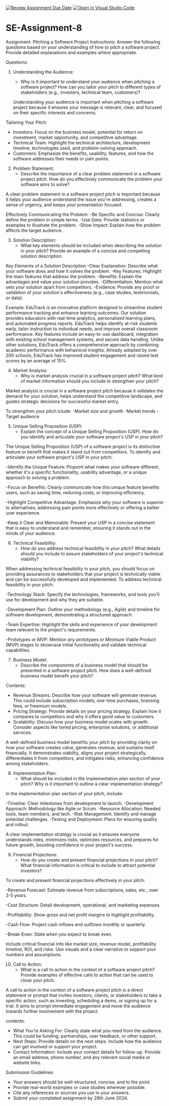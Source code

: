 [![Review Assignment Due Date](https://classroom.github.com/assets/deadline-readme-button-22041afd0340ce965d47ae6ef1cefeee28c7c493a6346c4f15d667ab976d596c.svg)](https://classroom.github.com/a/4bgukiqw)
[![Open in Visual Studio Code](https://classroom.github.com/assets/open-in-vscode-2e0aaae1b6195c2367325f4f02e2d04e9abb55f0b24a779b69b11b9e10269abc.svg)](https://classroom.github.com/online_ide?assignment_repo_id=15299976&assignment_repo_type=AssignmentRepo)
# SE-Assignment-8
 Assignment: Pitching a Software Project
 Instructions:
Answer the following questions based on your understanding of how to pitch a software project. Provide detailed explanations and examples where appropriate.

 Questions:

1. Understanding the Audience:
   - Why is it important to understand your audience when pitching a software project? How can you tailor your pitch to different types of stakeholders (e.g., investors, technical team, customers)?

   Understanding your audience is important when pitching a software project because it ensures your message is relevant, clear, and focused on their specific interests and concerns.

Tailoring Your Pitch:
- Investors: Focus on the business model, potential for return on investment, market opportunity, and competitive advantage.
- Technical Team: Highlight the technical architecture, development timeline, technologies used, and problem-solving approach.
- Customers: Emphasize the benefits, usability, features, and how the software addresses their needs or pain points.






2. Problem Statement:
   - Describe the importance of a clear problem statement in a software project pitch. How do you effectively communicate the problem your software aims to solve?

A clear problem statement in a software project pitch is important because it helps your audience understand the issue you're addressing, creates a sense of urgency, and keeps your presentation focused.

Effectively Communicating the Problem:
-Be Specific and Concise: Clearly define the problem in simple terms.
-Use Data: Provide statistics or examples to illustrate the problem.
-Show Impact: Explain how the problem affects the target audience.
   







3. Solution Description:
   - What key elements should be included when describing the solution in your pitch? Provide an example of a concise and compelling solution description.

Key Elements of a Solution Description
-Clear Explanation: Describe what your software does and how it solves the problem.
-Key Features: Highlight the main features that address the problem.
-Benefits: Explain the advantages and value your solution provides.
-Differentiation: Mention what sets your solution apart from competitors.
-Evidence: Provide any proof or validation of your solution's effectiveness (e.g., case studies, testimonials, or data).

Example:
EduTrack is an innovative platform designed to streamline student performance tracking and enhance learning outcomes. Our solution provides educators with real-time analytics, personalized learning plans, and automated progress reports. EduTrack helps identify at-risk students early, tailor instruction to individual needs, and improve overall classroom performance. Key features include an easy-to-use dashboard, integration with existing school management systems, and secure data handling. Unlike other solutions, EduTrack offers a comprehensive approach by combining academic performance with behavioral insights. Already adopted by over 200 schools, EduTrack has improved student engagement and raised test scores by an average of 15%.






4. Market Analysis:
   - Why is market analysis crucial in a software project pitch? What kind of market information should you include to strengthen your pitch?

Market analysis is crucial in a software project pitch because it validates the demand for your solution, helps understand the competitive landscape, and guides strategic decisions for successful market entry.

To strengthen your pitch iclude:
-Market size and growth
-Market trends
-Target audience







5. Unique Selling Proposition (USP):
   - Explain the concept of a Unique Selling Proposition (USP). How do you identify and articulate your software project's USP in your pitch?

The Unique Selling Proposition (USP) of a software project is its distinctive feature or benefit that makes it stand out from competitors. To identify and articulate your software project's USP in your pitch:

-Identify the Unique Feature: Pinpoint what makes your software different, whether it's a specific functionality, usability advantage, or a unique approach to solving a problem.

-Focus on Benefits: Clearly communicate how this unique feature benefits users, such as saving time, reducing costs, or improving efficiency.

-Highlight Competitive Advantage: Emphasize why your software is superior to alternatives, addressing pain points more effectively or offering a better user experience.

-Keep it Clear and Memorable: Present your USP in a concise statement that is easy to understand and remember, ensuring it stands out in the minds of your audience.








6. Technical Feasibility:
   - How do you address technical feasibility in your pitch? What details should you include to assure stakeholders of your project's technical viability?

When addressing technical feasibility in your pitch, you should focus on providing assurances to stakeholders that your project is technically viable and can be successfully developed and implemented. 
To address technical feasibility in your pitch:

-Technology Stack: Specify the technologies, frameworks, and tools you'll use for development and why they are suitable.
  
-Development Plan: Outline your methodology (e.g., Agile) and timeline for software development, demonstrating a structured approach.
  
-Team Expertise: Highlight the skills and experience of your development team relevant to the project's requirements.
  
-Prototypes or MVP: Mention any prototypes or Minimum Viable Product (MVP) stages to showcase initial functionality and validate technical capabilities.








7. Business Model:
   - Describe the components of a business model that should be presented in a software project pitch. How does a well-defined business model benefit your pitch?

Contents:
- Revenue Streams: Describe how your software will generate revenue. This could include subscription models, one-time purchases, licensing fees, or freemium models.
- Pricing Strategy: Provide details on your pricing strategy. Explain how it compares to competitors and why it offers good value to customers.
- Scalability: Discuss how your business model scales with growth. Consider aspects like tiered pricing, enterprise solutions, or additional services.

A well-defined business model benefits your pitch by providing clarity on how your software creates value, generates revenue, and sustains itself financially. It demonstrates viability, aligns your project strategically, differentiates it from competitors, and mitigates risks, enhancing confidence among stakeholders.








8. Implementation Plan:
   - What should be included in the implementation plan section of your pitch? Why is it important to outline a clear implementation strategy?


In the implementation plan section of your pitch, include:

-Timeline: Clear milestones from development to launch.
-Development Approach: Methodology like Agile or Scrum.
-Resource Allocation: Needed tools, team members, and tech.
-Risk Management: Identify and manage potential challenges.
-Testing and Deployment: Plans for ensuring quality and rollout.
  
A clear implementation strategy is crucial as it ensures everyone understands roles, minimizes risks, optimizes resources, and prepares for future growth, boosting confidence in your project's success.







9. Financial Projections:
   - How do you create and present financial projections in your pitch? What financial information is critical to include to attract potential investors?


To create and present financial projections effectively in your pitch:

-Revenue Forecast: Estimate revenue from subscriptions, sales, etc., over 3-5 years.
   
-Cost Structure: Detail development, operational, and marketing expenses.

-Profitability: Show gross and net profit margins to highlight profitability.

-Cash Flow: Project cash inflows and outflows monthly or quarterly.

-Break-Even: State when you expect to break even.

Include critical financial info like market size, revenue model, profitability timeline, ROI, and risks. Use visuals and a clear narrative to support your numbers and assumptions.






10. Call to Action:
    - What is a call to action in the context of a software project pitch? Provide examples of effective calls to action that can be used to close your pitch.

A call to action in the context of a software project pitch is a direct statement or prompt that invites investors, clients, or stakeholders to take a specific action, such as investing, scheduling a demo, or signing up for a trial. It aims to prompt immediate engagement and move the audience towards further involvement with the project.

contents:
- What You’re Asking For: Clearly state what you need from the audience. This could be funding, partnerships, user feedback, or other support.
- Next Steps: Provide details on the next steps. Include how the audience can get involved or support your project.
- Contact Information: Include your contact details for follow-up. Provide an email address, phone number, and any relevant social media or website links.







 Submission Guidelines:
- Your answers should be well-structured, concise, and to the point.
- Provide real-world examples or case studies wherever possible.
- Cite any references or sources you use in your answers.
- Submit your completed assignment by 28th June 2024.


